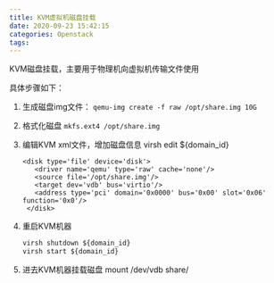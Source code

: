 ```yaml
---
title: KVM虚拟机磁盘挂载
date: 2020-09-23 15:42:15
categories: Openstack
tags:
---
```


KVM磁盘挂载，主要用于物理机向虚拟机传输文件使用

具体步骤如下：
1. 生成磁盘img文件：
   `qemu-img create -f raw /opt/share.img 10G`

2. 格式化磁盘
   `mkfs.ext4 /opt/share.img`

3. 编辑KVM xml文件，增加磁盘信息
   virsh edit ${domain_id}
   ```
   <disk type='file' device='disk'>
      <driver name='qemu' type='raw' cache='none'/>
      <source file='/opt/share.img'/>
      <target dev='vdb' bus='virtio'/>
      <address type='pci' domain='0x0000' bus='0x00' slot='0x06' function='0x0'/>
    </disk>
   ```

4. 重启KVM机器
   ```python
   virsh shutdown ${domain_id}
   virsh start ${domain_id}
   ```

5. 进去KVM机器挂载磁盘
   mount /dev/vdb share/

